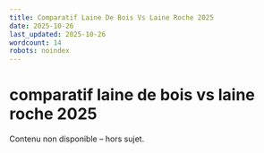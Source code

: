 ```yaml
---
title: Comparatif Laine De Bois Vs Laine Roche 2025
date: 2025-10-26
last_updated: 2025-10-26
wordcount: 14
robots: noindex
---
```


# comparatif laine de bois vs laine roche 2025

Contenu non disponible – hors sujet.